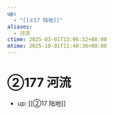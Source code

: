 ```yaml
---
up:
  - "[[②17 陆地]]"
aliases:
  - 河流
ctime: 2025-03-01T13:06:32+08:00
mtime: 2025-10-01T11:40:36+08:00
---
```


# ②177 河流

- up: [[②17 陆地]]
